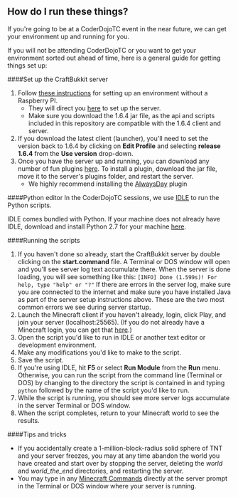 How do I run these things?
--------------------------

If you're going to be at a CoderDojoTC event in the near future, we can get your environment up and running for you.

If you will not be attending CoderDojoTC or you want to get your environment sorted out ahead of time, here is a general guide for getting things set up:

####Set up the CraftBukkit server
<ol><li>Follow <a href="README_lost_lostbearlabs_link.md" target="_blank">these instructions</a> for setting up an environment without a Raspberry PI.
<ul><li>They will direct you <a href="http://wiki.bukkit.org/Setting_up_a_server" target="_blank">here</a> to set up the server.</li><li>Make sure you download the 1.6.4 jar file, as the api and scripts included in this repository are compatible with the 1.6.4 client and server.</li></ul></li><li>If you download the latest client (launcher), you'll need to set the version back to 1.6.4 by clicking on <b>Edit Profile</b> and selecting <b>release 1.6.4</b> from the <b>Use version</b> drop-down.</li><li>Once you have the server up and running, you can download any number of fun plugins <a href="http://dev.bukkit.org/bukkit-plugins/" target="_blank">here</a>. To install a plugin, download the jar file, move it to the server's plugins folder, and restart the server.<ul><li>We highly recommend installing the <a href="http://dev.bukkit.org/bukkit-plugins/always-day/files/15-always-day-v2-2-8/" target="_blank">AlwaysDay</a> plugin</li></ul></li></ol>

####Python editor
In the CoderDojoTC sessions, we use [IDLE](https://docs.python.org/2/library/idle.html) to run the Python scripts.

IDLE comes bundled with Python. If your machine does not already have IDLE, download and install Python 2.7 for your machine [here](https://www.python.org/download/releases/2.7.7/).

####Running the scripts
1. If you haven't done so already, start the CraftBukkit server by double clicking on the <b>start.command</b> file. A Terminal or DOS window will open and you'll see server log text accumulate there. When the server is done loading, you will see something like this: `[INFO] Done (1.599s)! For help, type "help" or "?"` If there are errors in the server log, make sure you are connected to the internet and make sure you have installed Java as part of the server setup instructions above. These are the two most common errors we see during server startup.
2. Launch the Minecraft client if you haven't already, login, click Play, and join your server (localhost:25565). (If you do not already have a Minecraft login, you can get that <a href="https://account.mojang.com/register" target="_blank">here</a>.)
3. Open the script you'd like to run in IDLE or another text editor or development environment.
4. Make any modifications you'd like to make to the script.
5. Save the script.
6. If you're using IDLE, hit <b>F5</b> or select <b>Run Module</b> from the <b>Run</b> menu. Otherwise, you can run the script from the command line (Terminal or DOS) by changing to the directory the script is contained in and typing `python` followed by the name of the script you'd like to run.
7. While the script is running, you should see more server logs accumulate in the server Terminal or DOS window.
8. When the script completes, return to your Minecraft world to see the results.

####Tips and tricks
* If you accidentally create a 1-million-block-radius solid sphere of TNT and your server freezes, you may at any time abandon the world you have created and start over by stopping the server, deleting the *world* and *world_the_end* directories, and restarting the server.
* You may type in any [Minecraft Commands](http://minecraft.gamepedia.com/Commands) directly at the server prompt in the Terminal or DOS window where your server is running.
